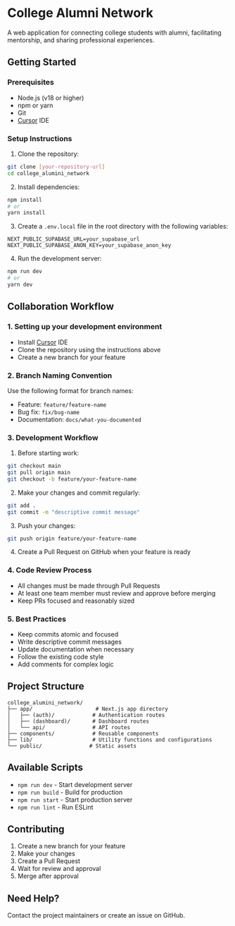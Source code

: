 # College Alumni Network

A web application for connecting college students with alumni, facilitating mentorship, and sharing professional experiences.

## Getting Started

### Prerequisites
- Node.js (v18 or higher)
- npm or yarn
- Git
- [Cursor](https://cursor.sh/) IDE

### Setup Instructions

1. Clone the repository:
```bash
git clone [your-repository-url]
cd college_alumini_network
```

2. Install dependencies:
```bash
npm install
# or
yarn install
```

3. Create a `.env.local` file in the root directory with the following variables:
```env
NEXT_PUBLIC_SUPABASE_URL=your_supabase_url
NEXT_PUBLIC_SUPABASE_ANON_KEY=your_supabase_anon_key
```

4. Run the development server:
```bash
npm run dev
# or
yarn dev
```

## Collaboration Workflow

### 1. Setting up your development environment
- Install [Cursor](https://cursor.sh/) IDE
- Clone the repository using the instructions above
- Create a new branch for your feature

### 2. Branch Naming Convention
Use the following format for branch names:
- Feature: `feature/feature-name`
- Bug fix: `fix/bug-name`
- Documentation: `docs/what-you-documented`

### 3. Development Workflow
1. Before starting work:
```bash
git checkout main
git pull origin main
git checkout -b feature/your-feature-name
```

2. Make your changes and commit regularly:
```bash
git add .
git commit -m "descriptive commit message"
```

3. Push your changes:
```bash
git push origin feature/your-feature-name
```

4. Create a Pull Request on GitHub when your feature is ready

### 4. Code Review Process
- All changes must be made through Pull Requests
- At least one team member must review and approve before merging
- Keep PRs focused and reasonably sized

### 5. Best Practices
- Keep commits atomic and focused
- Write descriptive commit messages
- Update documentation when necessary
- Follow the existing code style
- Add comments for complex logic

## Project Structure

```
college_alumini_network/
├── app/                    # Next.js app directory
│   ├── (auth)/            # Authentication routes
│   ├── (dashboard)/       # Dashboard routes
│   └── api/               # API routes
├── components/            # Reusable components
├── lib/                   # Utility functions and configurations
└── public/               # Static assets
```

## Available Scripts

- `npm run dev` - Start development server
- `npm run build` - Build for production
- `npm run start` - Start production server
- `npm run lint` - Run ESLint

## Contributing

1. Create a new branch for your feature
2. Make your changes
3. Create a Pull Request
4. Wait for review and approval
5. Merge after approval

## Need Help?

Contact the project maintainers or create an issue on GitHub. 